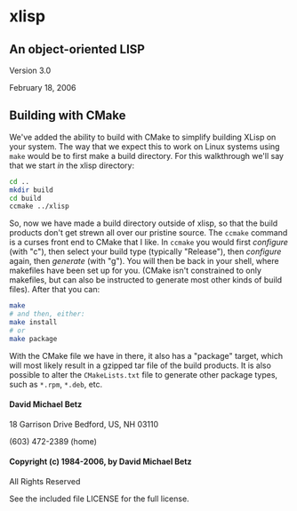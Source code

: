 # xlisp
## An object-oriented LISP

Version 3.0

February 18, 2006

## Building with CMake
We've added the ability to build with CMake to simplify building XLisp on your
system. The way that we expect this to work on Linux systems using `make` would
be to first make a build directory. For this walkthrough we'll say that we
start _in_ the xlisp directory:

```bash
cd ..
mkdir build
cd build
ccmake ../xlisp
```
So, now we have made a build directory outside of xlisp, so that the build
products don't get strewn all over our pristine source. The `ccmake` command is
a curses front end to CMake that I like. In `ccmake` you would first
_configure_ (with "c"), then select your build type (typically "Release"), then
_configure_ again, then _generate_ (with "g").  You will then be back in your
shell, where makefiles have been set up for you. (CMake isn't constrained to
only makefiles, but can also be instructed to generate most other kinds of
build files).  After that you can:

```bash
make
# and then, either:
make install
# or
make package
```

With the CMake file we have in there, it also has a "package" target, which
will most likely result in a gzipped tar file of the build products. It is also
possible to alter the `CMakeLists.txt` file to generate other package types,
such as `*.rpm`, `*.deb`, etc.

#### David Michael Betz

18 Garrison Drive
Bedford, US, NH 03110

(603) 472-2389 (home)

#### Copyright (c) 1984-2006, by David Michael Betz

All Rights Reserved

See the included file LICENSE for the full license.
